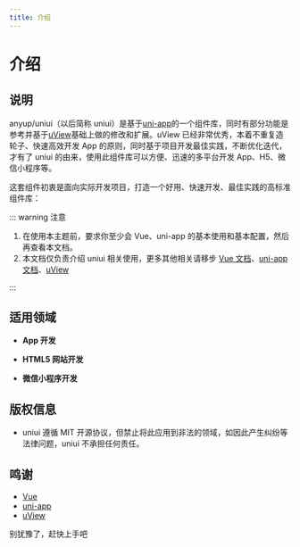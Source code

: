 ```yaml
---
title: 介绍
---
```


# 介绍

<!-- <p align="center">

[![GitHub Repo stars](https://img.shields.io/github/stars/anyup/uniui?style=flat&logo=github)](https://github.com/anyup/uniui)
[![GitHub forks](https://img.shields.io/github/forks/anyup/uniui?style=flat&logo=github)](https://github.com/anyup/uniui)
[![star](https://gitee.com/anyup/uniui/badge/star.svg?theme=dark)](https://gitee.com/anyup/uniui/stargazers)
[![fork](https://gitee.com/anyup/uniui/badge/fork.svg?theme=dark)](https://gitee.com/anyup/uniui/members)
![node version](https://img.shields.io/badge/node->=18-green)
![pnpm version](https://img.shields.io/badge/pnpm->=7.30-green)
![GitHub package.json version (subfolder of monorepo)](https://img.shields.io/github/package-json/v/anyup/uniui)
![GitHub License](https://img.shields.io/github/license/anyup/uniui)

</p> -->

## 说明

anyup/uniui（以后简称 uniui）是基于[uni-app](https://uniapp.dcloud.io/)的一个组件库，同时有部分功能是参考并基于[uView](https://www.uviewui.com/)基础上做的修改和扩展。uView 已经非常优秀，本着不重复造轮子、快速高效开发 App 的原则，同时基于项目开发最佳实践，不断优化迭代，才有了 uniui 的由来，使用此组件库可以方便、迅速的多平台开发 App、H5、微信小程序等。

这套组件初衷是面向实际开发项目，打造一个好用、快速开发、最佳实践的高标准组件库：

::: warning 注意

1. 在使用本主题前，要求你至少会 Vue、uni-app 的基本使用和基本配置，然后再查看本文档。
2. 本文档仅负责介绍 uniui 相关使用，更多其他相关请移步 [Vue 文档](https://cn.vuejs.org/)、[uni-app 文档](https://uniapp.dcloud.io/)、[uView](https://www.uviewui.com/)

:::

## 适用领域

- **App 开发**

- **HTML5 网站开发**

- **微信小程序开发**

## 版权信息

- uniui 遵循 MIT 开源协议，但禁止将此应用到非法的领域，如因此产生纠纷等法律问题，uniui 不承担任何责任。

## 鸣谢

- [Vue](https://cn.vuejs.org/)
- [uni-app](https://uniapp.dcloud.io/)
- [uView](https://www.uviewui.com/)

别犹豫了，赶快上手吧
